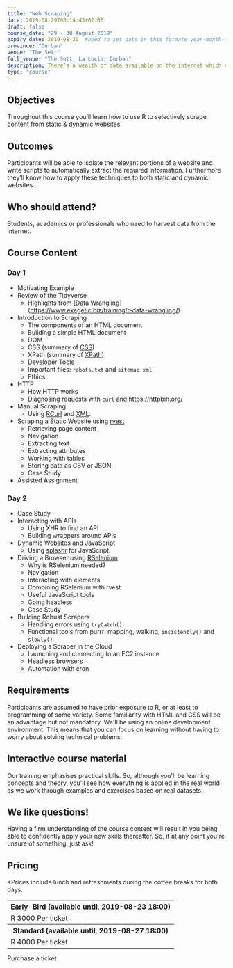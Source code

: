 ```yaml
---
title: "Web Scraping"
date: 2019-08-29T00:14:43+02:00
draft: false
course_date: "29 - 30 August 2019"
expiry_date: 2019-08-30  #need to set date in this formate year-month-day
province: "Durban"
venue: "The Sett"
full_venue: "The Sett, La Lucia, Durban"
description: There’s a wealth of data available on the internet which can be used for data augmentation or to create entirely new datasets. If you're not a scraping ninja, let's fix that! 
type: "course"
---
```


## Objectives

Throughout this course you’ll learn how to use R to selectively scrape content from static & dynamic websites.
          
## Outcomes

Participants will be able to isolate the relevant portions of a website and write scripts to automatically extract the required information. Furthermore they’ll know how to apply these techniques to both static and dynamic websites.

## Who should attend?

Students, academics or professionals who need to harvest data from the internet.

## Course Content
### Day 1

- Motivating Example <!-- Private Property -->
- Review of the Tidyverse
	- Highlights from [Data Wrangling] (https://www.exegetic.biz/training/r-data-wrangling/)
- Introduction to Scraping
	- The components of an HTML document
	- Building a simple HTML document
	- DOM
	- CSS (summary of [CSS](https://www.exegetic.biz/training/web-css/))
	- XPath (summary of [XPath](https://www.exegetic.biz/training/web-xpath/))
	- Developer Tools
	- Important files: `robots.txt` and `sitemap.xml`
	- Ethics
- HTTP
	- How HTTP works
	- Diagnosing requests with `curl` and <https://httpbin.org/>
- Manual Scraping
	- Using [RCurl](https://cran.r-project.org/web/packages/RCurl/index.html) and [XML](https://cran.r-project.org/web/packages/XML/index.html).
- Scraping a Static Website using [rvest](https://github.com/hadley/rvest)
	- Retrieving page content
	- Navigation
	- Extracting text
	- Extracting attributes
	- Working with tables
	- Storing data as CSV or JSON.
	- Case Study
- Assisted Assignment <!-- IMDB -->

### Day 2

- Case Study <!-- drug tests using rvest -->
- Interacting with APIs
	- Using XHR to find an API
	- Building wrappers around APIs
- Dynamic Websites and JavaScript
	- Using [splashr](https://github.com/hrbrmstr/splashr) for JavaScript.
- Driving a Browser using [RSelenium](https://github.com/ropensci/RSelenium)
	- Why is RSelenium needed?
	- Navigation
	- Interacting with elements
	- Combining RSelenium with rvest
	- Useful JavaScript tools
	- Going headless
	- Case Study
- Building Robust Scrapers
	- Handling errors using `tryCatch()`
	- Functional tools from purrr: mapping, walking, `insistently()` and `slowly()`
- Deploying a Scraper in the Cloud
	- Launching and connecting to an EC2 instance
	- Headless browsers
	- Automation with cron
          
## Requirements
          
Participants are assumed to have prior exposure to R, or at least to programming of some variety. Some familiarity with HTML and CSS will be an advantage but not mandatory. We'll be using an online development environment. This means that you can focus on learning without having to worry about solving technical problems.

## Interactive course material
          
Our training emphasises practical skills. So, although you'll be learning concepts and theory, you'll see how everything is applied in the real world as we work through examples and exercises based on real datasets.

## We like questions!
          
Having a firm understanding of the course content will result in you being able to confidently apply your new skills thereafter. So, if at any point you're unsure of something, just ask!

## Pricing
*Prices include lunch and refreshments during the coffee breaks for both days.

  <table width: 100% style="margin-bottom: 1%;">
      <tr>
          <th class="pricing">Early-Bird (available until, 2019-08-23 18:00)</th>
      </tr>
      <tr>
          <td class="pricing">R 3000 Per ticket</td>
      </tr>
      <tr>
          <th class="pricing">Standard (available until, 2019-08-27 18:00)</th>
      </tr>
      <tr>
          <td class="pricing">R 4000 Per ticket</td>
      </tr>
  </table>

<a class="btn btn-primary register" href="https://qkt.io/vGS277" target="_blank" style="text-decoration: none;"> Purchase a ticket</a>
